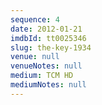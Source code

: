 ```yaml
---
sequence: 4
date: 2012-01-21
imdbId: tt0025346
slug: the-key-1934
venue: null
venueNotes: null
medium: TCM HD
mediumNotes: null
---
```


